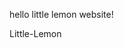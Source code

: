 <!-- <<<<<<< HEAD -->
hello little lemon website!
<!-- ======= -->
Little-Lemon
<!-- >>>>>>> a3b31e2c92e2b0475cd2e92e2663bd746d94c3f6 -->
